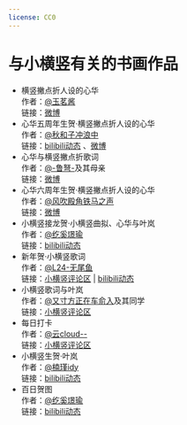 ```yaml
---
license: CC0
---
```


# 与小横竖有关的书画作品
- 横竖撇点折人设的心华  
  作者：[@玉茗酱](https://www.weibo.com/u/6800716512)  
  链接：[微博](https://www.weibo.com/6800716512/IrAbNALtq)  
- 心华五周年生贺·横竖撇点折人设的心华  
  作者：[@秋和子冲浪中](https://space.bilibili.com/26665460/)  
  链接：[bilibili动态](https://t.bilibili.com/354155779100839935)  、[微博](https://weibo.com/5249869625/Jgy7pADE9)  
- 心华与横竖撇点折歌词  
  作者：[@-鲁弩-](https://www.weibo.com/u/5746124453)及其母亲  
  链接：[微博](https://www.weibo.com/5746124453/IvQ8BnXkc)  
- 心华六周年生贺·横竖撇点折人设的心华  
  作者：[@风吹殿角铁马之声](https://weibo.com/u/3286826965)  
  链接：[微博](https://weibo.com/3286826965/K1hhgsp4u)  
- 小横竖接龙贺·小横竖曲拟、心华与叶岚  
  作者：[@纥奚璟瑜](https://space.bilibili.com/430112201/)  
  链接：[bilibili动态](https://t.bilibili.com/730225134349058050)
- 新年贺·小横竖歌词  
  作者：[@L24-无尾鱼](https://space.bilibili.com/1691251950/)  
  链接：[小横竖评论区](https://www.bilibili.com/video/BV1G7411k7cx/#reply148357172784) \| [bilibili动态](https://t.bilibili.com/753628720392044629)  
- 小横竖歌词与叶岚  
  作者：[@又寸方正在车俞入](https://space.bilibili.com/68156839)及其同学  
  链接：[小横竖评论区](https://www.bilibili.com/video/BV1G7411k7cx/#reply148396517184)  
- 每日打卡  
  作者：[@云cloud--](https://space.bilibili.com/1115295311)  
  链接：[小横竖评论区](https://www.bilibili.com/video/BV1G7411k7cx/#reply148787357008)  
- 小横竖生贺·叶岚  
  作者：[@楠瑾idy](https://space.bilibili.com/402303830/)  
  链接：[bilibili动态](https://t.bilibili.com/755028214026338345)  
- 百日贺图  
  作者：[@纥奚璟瑜](https://space.bilibili.com/430112201/)  
  链接：[bilibili动态](https://www.bilibili.com/video/BV1G7411k7cx/#reply154071737888)
